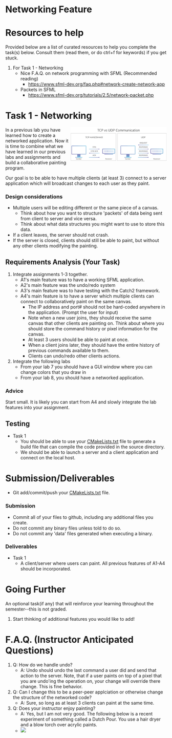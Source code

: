 # Networking Feature 


# Resources to help

Provided below are a list of curated resources to help you complete the task(s) below. Consult them (read them, or do ctrl+f for keywords) if you get stuck.


1. For Task 1 - Networking
	- Nice F.A.Q. on network programming with SFML (Recommended reading)
		- https://www.sfml-dev.org/faq.php#network-create-network-app
	- Packets in SFML
		- https://www.sfml-dev.org/tutorials/2.5/network-packet.php

# Task 1 - Networking

<img align="right" width="300px" src="./media/network.png">

In a previous lab you have learned how to create a networked application. Now it is time to combine what we have learned in our previous labs and assignments and build a collaborative painting program.

Our goal is to be able to have multiple clients (at least 3) connect to a server application which will broadcast changes to each user as they paint.

### Design considerations

- Multiple users will be editing different or the same piece of a canvas.
	- Think about how you want to structure 'packets' of data being sent from client to server and vice versa.
	- Think about what data structures you might want to use to store this data.
- If a client leaves, the server should not crash.
- If the server is closed, clients should still be able to paint, but without any other clients modifying the painting.


## Requirements Analysis (Your Task)

1. Integrate assignments 1-3 together.
	- A1's main feature was to have a working SFML application.
	- A2's main feature was the undo/redo system
	- A3's main feature was to have testing with the Catch2 framework.
	- A4's main feature is to have a server which multiple clients can connect to collaboratively paint on the same canvas.
		- The IP address and port# should not be hard-coded anywhere in the application. (Prompt the user for input)
		- Note when a new user joins, they should receive the same canvas that other clients are painting on. Think about where you should store the command history or pixel information for the canvas.
		- At least 3 users should be able to paint at once.
		- When a client joins later, they should have the entire history of previous commands available to them.
		- Clients can undo/redo other clients actions.
2. Integrate the following labs
	- From your lab 7 you should have a GUI window where you can change colors that you draw in
	- From your lab 8, you should have a networked application.

### Advice

Start small. It is likely you can start from A4 and slowly integrate the lab features into your assignment.

## Testing

- Task 1
	- You should be able to use your [CMakeLists.txt](./CMakeLists.txt) file to generate a build file that can compile the code provided in the source directory.
	- We should be able to launch a server and a client application and connect on the local host.

# Submission/Deliverables

- Git add/commit/push your [CMakeLists.txt](./CMakeLists.txt) file.

### Submission

- Commit all of your files to github, including any additional files you create.
- Do not commit any binary files unless told to do so.
- Do not commit any 'data' files generated when executing a binary.

### Deliverables

- Task 1
	- A client/server where users can paint. All previous features of A1-A4 should be incorporated.

# Going Further

An optional task(if any) that will reinforce your learning throughout the semester--this is not graded.

1. Start thinking of additional features you would like to add!

# F.A.Q. (Instructor Anticipated Questions)

1. Q: How do we handle undo?
	- A: Undo should undo the last command a user did and send that action to the server. Note, that if a user paints on top of a pixel that you are undo'ing the operation on, your change will override there change. This is fine behavior.
2. Q: Can I change this to be a peer-peer applciation or otherwise change the structure of the networked code?
	- A: Sure, so long as at least 3 clients can paint at the same time.
3. Q: Does your instructor enjoy painting?
	- A: Yes, but I am not very good. The following below is a recent experiment of something called a Dutch Pour. You use a hair dryer and a blow torch over acrylic paints.
	- <img src="./media/DutchPour.jpg"/>

